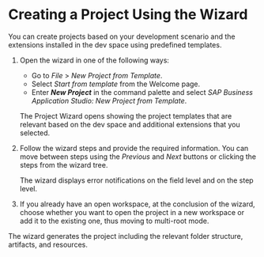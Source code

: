 <!-- loio75ff48052e0e4c7dad0cbcf6a69c57ee -->

# Creating a Project Using the Wizard

You can create projects based on your development scenario and the extensions installed in the dev space using predefined templates.

1.  Open the wizard in one of the following ways:

    -   Go to *File* \> *New Project from Template*.
    -   Select *Start from template* from the Welcome page.
    -   Enter ***New Project*** in the command palette and select *SAP Business Application Studio: New Project from Template*.

    The Project Wizard opens showing the project templates that are relevant based on the dev space and additional extensions that you selected.

2.  Follow the wizard steps and provide the required information. You can move between steps using the *Previous* and *Next* buttons or clicking the steps from the wizard tree.

    The wizard displays error notifications on the field level and on the step level.

3.  If you already have an open workspace, at the conclusion of the wizard, choose whether you want to open the project in a new workspace or add it to the existing one, thus moving to multi-root mode.

The wizard generates the project including the relevant folder structure, artifacts, and resources.

